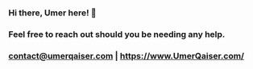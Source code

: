 ### Hi there, Umer here! 👋
### Feel free to reach out should you be needing any help.
### contact@umerqaiser.com | https://www.UmerQaiser.com/

<!--
**Umer-Qaiser/Umer-Qaiser** is a ✨ _special_ ✨ repository because its `README.md` (this file) appears on your GitHub profile.

Here are some ideas to get you started:

- 🔭 I’m currently working on ...
- 🌱 I’m currently learning ...
- 👯 I’m looking to collaborate on ...
- 🤔 I’m looking for help with ...
- 💬 Ask me about ...
- 📫 How to reach me: ...
- 😄 Pronouns: ...
- ⚡ Fun fact: ...
-->
